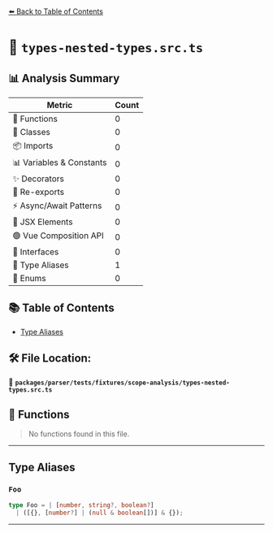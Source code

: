 [⬅️ Back to Table of Contents](../../../../../index.md)

# 📄 `types-nested-types.src.ts`

## 📊 Analysis Summary

| Metric | Count |
|--------|-------|
| 🔧 Functions | 0 |
| 🧱 Classes | 0 |
| 📦 Imports | 0 |
| 📊 Variables & Constants | 0 |
| ✨ Decorators | 0 |
| 🔄 Re-exports | 0 |
| ⚡ Async/Await Patterns | 0 |
| 💠 JSX Elements | 0 |
| 🟢 Vue Composition API | 0 |
| 📐 Interfaces | 0 |
| 📑 Type Aliases | 1 |
| 🎯 Enums | 0 |

## 📚 Table of Contents

- [Type Aliases](#type-aliases)

## 🛠️ File Location:
📂 **`packages/parser/tests/fixtures/scope-analysis/types-nested-types.src.ts`**

## 🔧 Functions

> No functions found in this file.


---

## Type Aliases

### `Foo`

```ts
type Foo = | [number, string?, boolean?]
  | ([{}, [number?] | (null & boolean[])] & {});
```


---